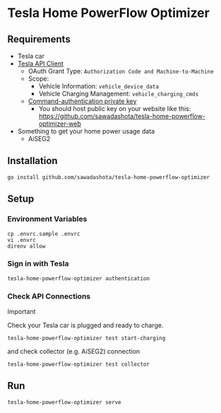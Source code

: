 # Tesla Home PowerFlow Optimizer

## Requirements

* Tesla car
* [Tesla API Client](https://developer.tesla.com/)
  * OAuth Grant Type: `Authorization Code and Machine-to-Machine`
  * Scope:
    * Vehicle Information: `vehicle_device_data`
    * Vehicle Charging Management: `vehicle_charging_cmds`
  * [Command-authentication private key](https://github.com/teslamotors/vehicle-command?tab=readme-ov-file#generating-a-command-authentication-private-key)
    * You should host public key on your website like this: https://github.com/sawadashota/tesla-home-powerflow-optimizer-web
* Something to get your home power usage data
  * AiSEG2

## Installation

```shell
go install github.com/sawadashota/tesla-home-powerflow-optimizer
```

## Setup

### Environment Variables

```shell
cp .envrc.sample .envrc
vi .envrc
direnv allow
```

### Sign in with Tesla

```shell
tesla-home-powerflow-optimizer authentication
```

### Check API Connections

> [!IMPORTANT]  
> Check your Tesla car is plugged and ready to charge.

```shell
tesla-home-powerflow-optimizer test start-charging
```

and check collector (e.g. AiSEG2) connection

```shell
tesla-home-powerflow-optimizer test collector
```

## Run

```shell
tesla-home-powerflow-optimizer serve
```
